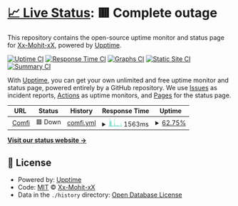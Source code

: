 # [📈 Live Status](https://Xx-Mohit-xX.github.io/Uptimemoon): <!--live status--> **🟥 Complete outage**

This repository contains the open-source uptime monitor and status page for [Xx-Mohit-xX](https://moonbow-91.carrd.co/), powered by [Upptime](https://github.com/upptime/upptime).

[![Uptime CI](https://github.com/Xx-Mohit-xX/Uptimemoon/workflows/Uptime%20CI/badge.svg)](https://github.com/Xx-Mohit-xX/Uptimemoon/actions?query=workflow%3A%22Uptime+CI%22)
[![Response Time CI](https://github.com/Xx-Mohit-xX/Uptimemoon/workflows/Response%20Time%20CI/badge.svg)](https://github.com/Xx-Mohit-xX/Uptimemoon/actions?query=workflow%3A%22Response+Time+CI%22)
[![Graphs CI](https://github.com/Xx-Mohit-xX/Uptimemoon/workflows/Graphs%20CI/badge.svg)](https://github.com/Xx-Mohit-xX/Uptimemoon/actions?query=workflow%3A%22Graphs+CI%22)
[![Static Site CI](https://github.com/Xx-Mohit-xX/Uptimemoon/workflows/Static%20Site%20CI/badge.svg)](https://github.com/Xx-Mohit-xX/Uptimemoon/actions?query=workflow%3A%22Static+Site+CI%22)
[![Summary CI](https://github.com/Xx-Mohit-xX/Uptimemoon/workflows/Summary%20CI/badge.svg)](https://github.com/Xx-Mohit-xX/Uptimemoon/actions?query=workflow%3A%22Summary+CI%22)

With [Upptime](https://upptime.js.org), you can get your own unlimited and free uptime monitor and status page, powered entirely by a GitHub repository. We use [Issues](https://github.com/Xx-Mohit-xX/Uptimemoon/issues) as incident reports, [Actions](https://github.com/Xx-Mohit-xX/Uptimemoon/actions) as uptime monitors, and [Pages](https://Xx-Mohit-xX.github.io/Uptimemoon) for the status page.

<!--start: status pages-->
<!-- This summary is generated by Upptime (https://github.com/upptime/upptime) -->
<!-- Do not edit this manually, your changes will be overwritten -->
<!-- prettier-ignore -->
| URL | Status | History | Response Time | Uptime |
| --- | ------ | ------- | ------------- | ------ |
| <img alt="" src="https://favicons.githubusercontent.com/comfibot.tk" height="13"> [Comfi](https://comfibot.tk/) | 🟥 Down | [comfi.yml](https://github.com/Xx-Mohit-xX/Uptimemoon/commits/HEAD/history/comfi.yml) | <details><summary><img alt="Response time graph" src="./graphs/comfi/response-time-week.png" height="20"> 1563ms</summary><br><a href="https://Xx-Mohit-xX.github.io/Uptimemoon/history/comfi"><img alt="Response time 5312" src="https://img.shields.io/endpoint?url=https%3A%2F%2Fraw.githubusercontent.com%2FXx-Mohit-xX%2FUptimemoon%2FHEAD%2Fapi%2Fcomfi%2Fresponse-time.json"></a><br><a href="https://Xx-Mohit-xX.github.io/Uptimemoon/history/comfi"><img alt="24-hour response time 1901" src="https://img.shields.io/endpoint?url=https%3A%2F%2Fraw.githubusercontent.com%2FXx-Mohit-xX%2FUptimemoon%2FHEAD%2Fapi%2Fcomfi%2Fresponse-time-day.json"></a><br><a href="https://Xx-Mohit-xX.github.io/Uptimemoon/history/comfi"><img alt="7-day response time 1563" src="https://img.shields.io/endpoint?url=https%3A%2F%2Fraw.githubusercontent.com%2FXx-Mohit-xX%2FUptimemoon%2FHEAD%2Fapi%2Fcomfi%2Fresponse-time-week.json"></a><br><a href="https://Xx-Mohit-xX.github.io/Uptimemoon/history/comfi"><img alt="30-day response time 3203" src="https://img.shields.io/endpoint?url=https%3A%2F%2Fraw.githubusercontent.com%2FXx-Mohit-xX%2FUptimemoon%2FHEAD%2Fapi%2Fcomfi%2Fresponse-time-month.json"></a><br><a href="https://Xx-Mohit-xX.github.io/Uptimemoon/history/comfi"><img alt="1-year response time 5312" src="https://img.shields.io/endpoint?url=https%3A%2F%2Fraw.githubusercontent.com%2FXx-Mohit-xX%2FUptimemoon%2FHEAD%2Fapi%2Fcomfi%2Fresponse-time-year.json"></a></details> | <details><summary><a href="https://Xx-Mohit-xX.github.io/Uptimemoon/history/comfi">62.75%</a></summary><a href="https://Xx-Mohit-xX.github.io/Uptimemoon/history/comfi"><img alt="All-time uptime 90.18%" src="https://img.shields.io/endpoint?url=https%3A%2F%2Fraw.githubusercontent.com%2FXx-Mohit-xX%2FUptimemoon%2FHEAD%2Fapi%2Fcomfi%2Fuptime.json"></a><br><a href="https://Xx-Mohit-xX.github.io/Uptimemoon/history/comfi"><img alt="24-hour uptime 48.79%" src="https://img.shields.io/endpoint?url=https%3A%2F%2Fraw.githubusercontent.com%2FXx-Mohit-xX%2FUptimemoon%2FHEAD%2Fapi%2Fcomfi%2Fuptime-day.json"></a><br><a href="https://Xx-Mohit-xX.github.io/Uptimemoon/history/comfi"><img alt="7-day uptime 62.75%" src="https://img.shields.io/endpoint?url=https%3A%2F%2Fraw.githubusercontent.com%2FXx-Mohit-xX%2FUptimemoon%2FHEAD%2Fapi%2Fcomfi%2Fuptime-week.json"></a><br><a href="https://Xx-Mohit-xX.github.io/Uptimemoon/history/comfi"><img alt="30-day uptime 56.83%" src="https://img.shields.io/endpoint?url=https%3A%2F%2Fraw.githubusercontent.com%2FXx-Mohit-xX%2FUptimemoon%2FHEAD%2Fapi%2Fcomfi%2Fuptime-month.json"></a><br><a href="https://Xx-Mohit-xX.github.io/Uptimemoon/history/comfi"><img alt="1-year uptime 90.18%" src="https://img.shields.io/endpoint?url=https%3A%2F%2Fraw.githubusercontent.com%2FXx-Mohit-xX%2FUptimemoon%2FHEAD%2Fapi%2Fcomfi%2Fuptime-year.json"></a></details>

<!--end: status pages-->

[**Visit our status website →**](https://Xx-Mohit-xX.github.io/Uptimemoon)

## 📄 License

- Powered by: [Upptime](https://github.com/upptime/upptime)
- Code: [MIT](./LICENSE) © [Xx-Mohit-xX](https://moonbow-91.carrd.co/)
- Data in the `./history` directory: [Open Database License](https://opendatacommons.org/licenses/odbl/1-0/)

